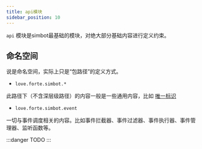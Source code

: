 ```yaml
---
title: api模块
sidebar_position: 10
---
```


`api` 模块是simbot最基础的模块，对绝大部分基础内容进行定义约束。

## 命名空间
说是命名空间，实际上只是“包路径”的定义方式。


- `love.forte.simbot.*`

此路径下（不含深层级路径）的内容一般是一些通用内容，比如 [唯一标识](../../definition/ID.md)


- `love.forte.simbot.event`

一切与事件调度相关的内容。比如事件拦截器、事件过滤器、事件执行器、事件管理器、监听函数等。



:::danger
TODO
:::

